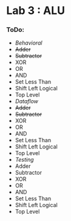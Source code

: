 # Lab 3 : ALU

### ToDo:
 - *Behavioral*
 - ~~Adder~~
 - ~~Subtractor~~
 - XOR
 - OR
 - AND
 - Set Less Than
 - Shift Left Logical
 - Top Level
 - *Dataflow*
 - ~~Adder~~
 - ~~Subtractor~~
 - XOR
 - OR
 - AND
 - Set Less Than
 - Shift Left Logical
 - Top Level
- *Testing*
 - Adder
 - Subtractor
 - XOR
 - OR
 - AND
 - Set Less Than
 - Shift Left Logical
 - Top Level
